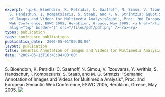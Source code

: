 ```yaml
---
excerpt: '<p>S. Bloehdorn, K. Petridis, C. Saathoff, N. Simou, V. Tzouvaras, Y. Avrithis,
  S. Handschuh, I. Kompatsiaris, S. Staab, and M. G. Strintzis: &quot;Semantic Annotation
  of Images and Videos for Multimedia Analysis&quot;, Proc. 2nd European Semantic
  Web Conference, ESWC 2005, Heraklion, Greece, May 2005. <a href="/files/pdf/eswc05.pdf"><img
  align="top" border="0" src="/files/pdf/pdf.png" /></a></p>'
types: publication
tags: conference_publications
publication_date: '2005-05-01T00:00:00'
layout: publication
title: Semantic Annotation of Images and Videos for Multimedia Analysis
date: '2005-05-13T16:41:04+03:00'
---
```

<p>S. Bloehdorn, K. Petridis, C. Saathoff, N. Simou, V. Tzouvaras, Y. Avrithis, S. Handschuh, I. Kompatsiaris, S. Staab, and M. G. Strintzis: &quot;Semantic Annotation of Images and Videos for Multimedia Analysis&quot;, Proc. 2nd European Semantic Web Conference, ESWC 2005, Heraklion, Greece, May 2005. <a href="/files/pdf/eswc05.pdf"><img align="top" border="0" src="/files/pdf/pdf.png" /></a></p>
